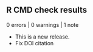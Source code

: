 ## R CMD check results

0 errors | 0 warnings | 1 note

* This is a new release.
* Fix DOI citation

